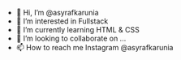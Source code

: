 - 👋 Hi, I’m @asyrafkarunia
- 👀 I’m interested in Fullstack
- 🌱 I’m currently learning HTML & CSS
- 💞️ I’m looking to collaborate on ...
- 📫 How to reach me Instagram @asyrafkarunia

<!---
asyrafkarunia/asyrafkarunia is a ✨ special ✨ repository because its `README.md` (this file) appears on your GitHub profile.
You can click the Preview link to take a look at your changes.
--->
